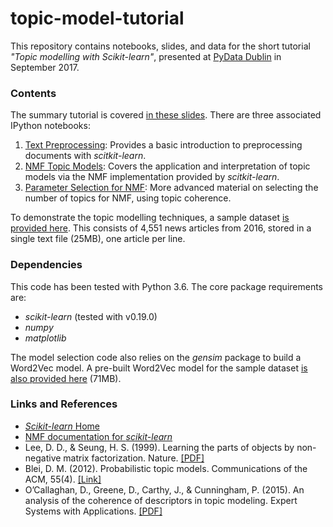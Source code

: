 # topic-model-tutorial
This repository contains notebooks, slides, and data for the short tutorial *"Topic modelling with Scikit-learn"*, presented at [PyData Dublin](https://www.meetup.com/PyDataDublin/) in September 2017. 

### Contents

The summary tutorial is covered [in these slides](topic-modelling-with-scikitlearn.pdf). There are three associated IPython notebooks:

1. [Text Preprocessing](1%20-%20Text%20Preprocessing.ipynb): Provides a basic introduction to preprocessing documents with *scitkit-learn*.
2. [NMF Topic Models](2%20-%20NMF%20Topic%20Models.ipynb): Covers the application and interpretation of topic models via the NMF implementation provided by *scitkit-learn*.
3. [Parameter Selection for NMF](3%20-%20Parameter%20Selection%20for%20NMF.ipynb): More advanced material on selecting the number of topics for NMF, using topic coherence.

To demonstrate the topic modelling techniques, a sample dataset [is provided here](data/articles.txt). This consists of 4,551 news articles from 2016, stored in a single text file (25MB), one article per line.

### Dependencies

This code has been tested with Python 3.6. The core package requirements are:

- *scikit-learn* (tested with v0.19.0)
- *numpy*
- *matplotlib*

The model selection code also relies on the *gensim* package to build a Word2Vec model. A pre-built Word2Vec model for the sample dataset [is also provided here](http://erdos.ucd.ie/files/pydata/w2v-model.bin) (71MB).

### Links and References

- [*Scikit-learn* Home](http://scikit-learn.org/stable/)
- [NMF documentation for *scikit-learn*](http://scikit-learn.org/stable/modules/generated/sklearn.decomposition.NMF.html)
- Lee, D. D., & Seung, H. S. (1999). Learning the parts of objects by non-negative matrix factorization. Nature. [[PDF]](http://www.columbia.edu/~jwp2128/Teaching/E4903/papers/nmf_nature.pdf)
- Blei, D. M. (2012). Probabilistic topic models. Communications of the ACM, 55(4). [[Link]](https://cacm.acm.org/magazines/2012/4/147361-probabilistic-topic-models/fulltext)
- O’Callaghan, D., Greene, D., Carthy, J., & Cunningham, P. (2015). An analysis of the coherence of descriptors in topic modeling. Expert Systems with Applications. [[PDF]](http://derekgreene.com/papers/ocallaghan15eswa.pdf)
